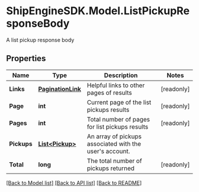 # ShipEngineSDK.Model.ListPickupResponseBody
A list pickup response body

## Properties

Name | Type | Description | Notes
------------ | ------------- | ------------- | -------------
**Links** | [**PaginationLink**](PaginationLink.md) | Helpful links to other pages of results | [readonly] 
**Page** | **int** | Current page of the list pickups results | [readonly] 
**Pages** | **int** | Total number of pages for list pickups results | [readonly] 
**Pickups** | [**List&lt;Pickup&gt;**](Pickup.md) | An array of pickups associated with the user&#39;s account. | 
**Total** | **long** | The total number of pickups returned | [readonly] 

[[Back to Model list]](../../README.md#documentation-for-models) [[Back to API list]](../../README.md#documentation-for-api-endpoints) [[Back to README]](../../README.md)


